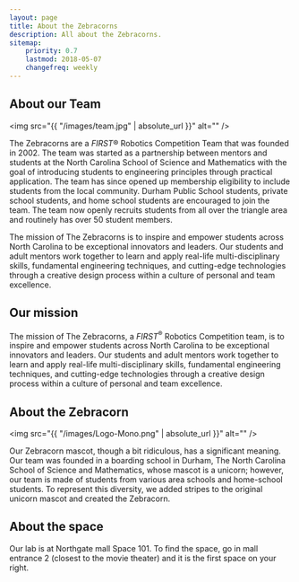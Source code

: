 ```yaml
---
layout: page
title: About the Zebracorns
description: All about the Zebracorns.
sitemap:
    priority: 0.7
    lastmod: 2018-05-07
    changefreq: weekly
---
```

## About our Team

<span class="image left"><img src="{{ "/images/team.jpg" | absolute_url }}" alt="" /></span>

The Zebracorns are a <i>FIRST</i>® Robotics Competition Team that was founded in 2002. The team was started as a partnership between mentors and students at the North Carolina School of Science and Mathematics with the goal of introducing students to engineering principles through practical application. The team has since opened up membership eligibility to include students from the local community. Durham Public School students, private school students, and home school students are encouraged to join the team. The team now openly recruits students from all over the triangle area and routinely has over 50 student members.

The mission of The Zebracorns is to inspire and empower students across North Carolina to be exceptional innovators and leaders. Our students and adult mentors work together to learn and apply real-life multi-disciplinary skills, fundamental engineering techniques, and cutting-edge technologies through a creative design process within a culture of personal and team excellence.

## Our mission
<p>The mission of The Zebracorns, a <i>FIRST</i><sup>®</sup> Robotics Competition team, is to inspire and empower students across North Carolina to be exceptional innovators and leaders. Our students and adult mentors work together to learn and apply real-life multi-disciplinary skills, fundamental engineering techniques, and cutting-edge technologies through a creative design process within a culture of personal and team excellence.</p>


## About the Zebracorn
<span class="image left"><img src="{{ "/images/Logo-Mono.png" | absolute_url }}" alt="" /></span>

Our Zebracorn mascot, though a bit ridiculous, has a significant meaning. Our team was founded in a boarding school in Durham, The North Carolina School of Science and Mathematics, whose mascot is a unicorn; however, our team is made of students from various area schools and home-school students. To represent this diversity, we added stripes to the original unicorn mascot and created the Zebracorn.


## About the space
Our lab is at Northgate mall Space 101. To find the space, go in mall entrance 2 (closest to the movie theater) and it is the first space on your right.
